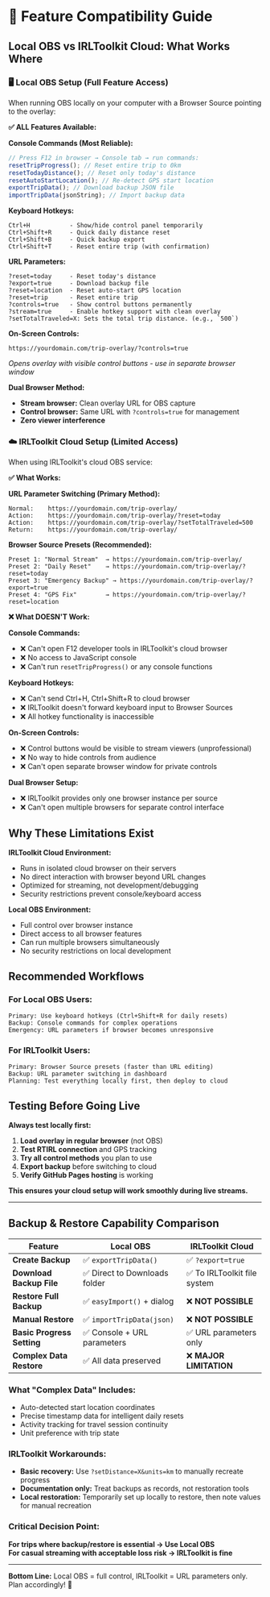 # 🔧 **Feature Compatibility Guide**

## **Local OBS vs IRLToolkit Cloud: What Works Where**

### **🖥️ Local OBS Setup (Full Feature Access)**

When running OBS locally on your computer with a Browser Source pointing to the overlay:

**✅ ALL Features Available:**

**Console Commands (Most Reliable):**

```javascript
// Press F12 in browser → Console tab → run commands:
resetTripProgress(); // Reset entire trip to 0km
resetTodayDistance(); // Reset only today's distance
resetAutoStartLocation(); // Re-detect GPS start location
exportTripData(); // Download backup JSON file
importTripData(jsonString); // Import backup data
```

**Keyboard Hotkeys:**

```
Ctrl+H           - Show/hide control panel temporarily
Ctrl+Shift+R     - Quick daily distance reset
Ctrl+Shift+B     - Quick backup export
Ctrl+Shift+T     - Reset entire trip (with confirmation)
```

**URL Parameters:**

```
?reset=today     - Reset today's distance
?export=true     - Download backup file
?reset=location  - Reset auto-start GPS location
?reset=trip      - Reset entire trip
?controls=true   - Show control buttons permanently
?stream=true     - Enable hotkey support with clean overlay
?setTotalTraveled=X: Sets the total trip distance. (e.g., `500`)
```

**On-Screen Controls:**

```
https://yourdomain.com/trip-overlay/?controls=true
```

_Opens overlay with visible control buttons - use in separate browser window_

**Dual Browser Method:**

- **Stream browser:** Clean overlay URL for OBS capture
- **Control browser:** Same URL with `?controls=true` for management
- **Zero viewer interference**

### **☁️ IRLToolkit Cloud Setup (Limited Access)**

When using IRLToolkit's cloud OBS service:

**✅ What Works:**

**URL Parameter Switching (Primary Method):**

```
Normal:    https://yourdomain.com/trip-overlay/
Action:    https://yourdomain.com/trip-overlay/?reset=today
Action:    https://yourdomain.com/trip-overlay/?setTotalTraveled=500
Return:    https://yourdomain.com/trip-overlay/
```

**Browser Source Presets (Recommended):**

```
Preset 1: "Normal Stream"  → https://yourdomain.com/trip-overlay/
Preset 2: "Daily Reset"    → https://yourdomain.com/trip-overlay/?reset=today
Preset 3: "Emergency Backup" → https://yourdomain.com/trip-overlay/?export=true
Preset 4: "GPS Fix"        → https://yourdomain.com/trip-overlay/?reset=location
```

**❌ What DOESN'T Work:**

**Console Commands:**

- ❌ Can't open F12 developer tools in IRLToolkit's cloud browser
- ❌ No access to JavaScript console
- ❌ Can't run `resetTripProgress()` or any console functions

**Keyboard Hotkeys:**

- ❌ Can't send Ctrl+H, Ctrl+Shift+R to cloud browser
- ❌ IRLToolkit doesn't forward keyboard input to Browser Sources
- ❌ All hotkey functionality is inaccessible

**On-Screen Controls:**

- ❌ Control buttons would be visible to stream viewers (unprofessional)
- ❌ No way to hide controls from audience
- ❌ Can't open separate browser window for private controls

**Dual Browser Setup:**

- ❌ IRLToolkit provides only one browser instance per source
- ❌ Can't open multiple browsers for separate control interface

## **Why These Limitations Exist**

**IRLToolkit Cloud Environment:**

- Runs in isolated cloud browser on their servers
- No direct interaction with browser beyond URL changes
- Optimized for streaming, not development/debugging
- Security restrictions prevent console/keyboard access

**Local OBS Environment:**

- Full control over browser instance
- Direct access to all browser features
- Can run multiple browsers simultaneously
- No security restrictions on local development

## **Recommended Workflows**

### **For Local OBS Users:**

```
Primary: Use keyboard hotkeys (Ctrl+Shift+R for daily resets)
Backup: Console commands for complex operations
Emergency: URL parameters if browser becomes unresponsive
```

### **For IRLToolkit Users:**

```
Primary: Browser Source presets (faster than URL editing)
Backup: URL parameter switching in dashboard
Planning: Test everything locally first, then deploy to cloud
```

## **Testing Before Going Live**

**Always test locally first:**

1. **Load overlay in regular browser** (not OBS)
2. **Test RTIRL connection** and GPS tracking
3. **Try all control methods** you plan to use
4. **Export backup** before switching to cloud
5. **Verify GitHub Pages hosting** is working

**This ensures your cloud setup will work smoothly during live streams.**

---

## **Backup & Restore Capability Comparison**

| Feature                    | Local OBS                     | IRLToolkit Cloud             |
| -------------------------- | ----------------------------- | ---------------------------- |
| **Create Backup**          | ✅ `exportTripData()`         | ✅ `?export=true`            |
| **Download Backup File**   | ✅ Direct to Downloads folder | ✅ To IRLToolkit file system |
| **Restore Full Backup**    | ✅ `easyImport()` + dialog    | ❌ **NOT POSSIBLE**          |
| **Manual Restore**         | ✅ `importTripData(json)`     | ❌ **NOT POSSIBLE**          |
| **Basic Progress Setting** | ✅ Console + URL parameters   | ✅ URL parameters only       |
| **Complex Data Restore**   | ✅ All data preserved         | ❌ **MAJOR LIMITATION**      |

### **What "Complex Data" Includes:**

- Auto-detected start location coordinates
- Precise timestamp data for intelligent daily resets
- Activity tracking for travel session continuity
- Unit preference with trip state

### **IRLToolkit Workarounds:**

- **Basic recovery:** Use `?setDistance=X&units=km` to manually recreate progress
- **Documentation only:** Treat backups as records, not restoration tools
- **Local restoration:** Temporarily set up locally to restore, then note values for manual recreation

### **Critical Decision Point:**

**For trips where backup/restore is essential → Use Local OBS**  
**For casual streaming with acceptable loss risk → IRLToolkit is fine**

---

**Bottom Line:** Local OBS = full control, IRLToolkit = URL parameters only. Plan accordingly! 🎯

